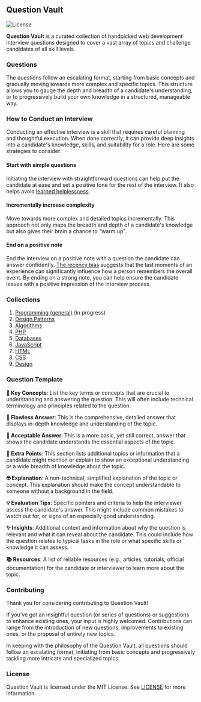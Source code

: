 ## Question Vault

![License](https://img.shields.io/badge/license-MIT-blue.svg)

**Question Vault** is a curated collection of handpicked web development
interview questions designed to cover a vast array of topics and challenge
candidates of all skill levels.

### Questions

The questions follow an escalating format, starting from basic concepts and
gradually moving towards more complex and specific topics. This structure allows
you to gauge the depth and breadth of a candidate's understanding, or to
progressively build your own knowledge in a structured, manageable way.

### How to Conduct an Interview

Conducting an effective interview is a skill that requires careful planning and
thoughtful execution. When done correctly, it can provide deep insights into a
candidate's knowledge, skills, and suitability for a role. Here are some
strategies to consider:

#### Start with simple questions

Initiating the interview with straightforward questions can help put the
candidate at ease and set a positive tone for the rest of the interview. It also
helps avoid
[learned helplessness](https://en.wikipedia.org/wiki/Learned_helplessness).

#### Incrementally increase complexity

Move towards more complex and detailed topics incrementally. This approach not
only maps the breadth and depth of a candidate's knowledge but also gives their
brain a chance to "warm up".

#### End on a positive note

End the interview on a positive note with a question the candidate can answer
confidently. [The recency bias](https://en.wikipedia.org/wiki/Recency_bias)
suggests that the last moments of an experience can significantly influence how
a person remembers the overall event. By ending on a strong note, you can help
ensure the candidate leaves with a positive impression of the interview process.

### Collections

1. [Programming (general)](programming/VAULT.md) (in progress)
2. [Design Patterns](patterns/VAULT.md)
3. [Algorithms](algorithms/VAULT.md)
4. [PHP](php/VAULT.md)
5. [Databases](databases/VAULT.md)
6. [JavaScript](javascript/VAULT.md)
7. [HTML](html/VAULT.md)
8. [CSS](css/VAULT.md)
9. [Design](design/VAULT.md)

### Question Template

**🎯 Key Concepts**: List the key terms or concepts that are crucial to
understanding and answering the question. This will often include technical
terminology and principles related to the question.

**👑 Flawless Answer**: This is the comprehensive, detailed answer that displays
in-depth knowledge and understanding of the topic.

**🌿 Acceptable Answer**: This is a more basic, yet still correct, answer that
shows the candidate understands the essential aspects of the topic.

**💎 Extra Points**: This section lists additional topics or information that a
candidate might mention or explain to show an exceptional understanding or a
wide breadth of knowledge about the topic.

**🤓 Explanation**: A non-technical, simplified explanation of the topic or
concept. This explanation should make the concept understandable to someone
without a background in the field.

**💡 Evaluation Tips**: Specific pointers and criteria to help the interviewer
assess the candidate's answer. This might include common mistakes to watch out
for, or signs of an especially good understanding.

**✨ Insights**: Additional context and information about why the question is
relevant and what it can reveal about the candidate. This could include how the
question relates to typical tasks in the role or what specific skills or
knowledge it can assess.

**📚 Resources**: A list of reliable resources (e.g., articles, tutorials,
official documentation) for the candidate or interviewer to learn more about the
topic.

### Contributing

Thank you for considering contributing to Question Vault!

If you've got an insightful question (or series of questions) or suggestions to
enhance existing ones, your input is highly welcomed. Contributions can range
from the introduction of new questions, improvements to existing ones, or the
proposal of entirely new topics.

In keeping with the philosophy of the Question Vault, all questions should
follow an escalating format, initiating from basic concepts and progressively
tackling more intricate and specialized topics.

### License

Question Vault is licensed under the MIT License. See [LICENSE](LICENSE) for
more information.

